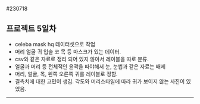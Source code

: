 #230718

## 프로젝트 5일차

- celeba mask hq 데이터셋으로 작업
- 머리 얼굴 귀 입술 코 목 등 마스크가 있는 데이터.
- csv와 같은 자료로 정리 되어 있지 않아서 레이블을 따로 분류.
- 얼굴과 머리 등 전체적인 윤곽을 따야해서 눈, 눈썹과 같은 자료는 배제
- 머리, 얼굴, 목, 왼쪽 오른쪽 귀를 레이블로 정함.
- 결측치에 대한 고민이 생김. 각도와 머리스타일에 따라 귀가 보이지 않는 사진이 있었음.

---
